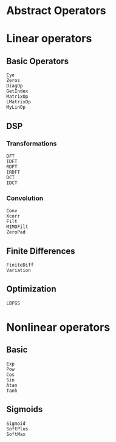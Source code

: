 # Abstract Operators

# Linear operators

## Basic Operators 

```@docs
Eye
Zeros
DiagOp
GetIndex
MatrixOp
LMatrixOp
MyLinOp
```

## DSP

### Transformations

```@docs
DFT
IDFT
RDFT
IRDFT
DCT
IDCT
```

### Convolution

```@docs
Conv
Xcorr
Filt
MIMOFilt
ZeroPad
```

## Finite Differences

```@docs
FiniteDiff
Variation
```

## Optimization

```@docs
LBFGS
```

# Nonlinear operators

## Basic

```@docs
Exp
Pow
Cos
Sin
Atan
Tanh
```

## Sigmoids

```@docs
Sigmoid
SoftPlus
SoftMax
```


